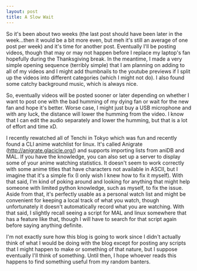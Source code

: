 ```yaml
---
layout: post
title: A Slow Wait
---
```


So it's been about two weeks (the last post should have been later in the week...then it would be a bit more even, but meh it's still an average of one post per week) and it's time for another post. Eventually I'll be posting videos, though that may or may not happen before I replace my laptop's fan hopefully during the Thanksgiving break. In the meantime, I made a very simple opening sequence (terribly simple) that I am planning on adding to all of my videos and I might add thumbnails to the youtube previews if I split up the videos into different categories (which I might not do). I also found some catchy background music, which is always nice.

So, eventually videos will be posted sooner or later depending on whether I want to post one with the bad humming of my dying fan or wait for the new fan and hope it's better. Worse case, I might just buy a USB microphone and with any luck, the distance will lower the humming from the video. I know that I can edit the audio separately and lower the humming, but that is a lot of effort and time xD.

I recently rewatched all of Tenchi in Tokyo which was fun and recently found a CLI anime watchlist for linux. It's called Anigrate (http://anigrate.glacicle.org/) and supports importing lists from aniDB and MAL. If you have the knowledge, you can also set up a server to display some of your anime watching statistics. It doesn't seem to work correctly with some anime titles that have characters not available in ASCII, but I imagine that it's a simple fix (I only wish I knew how to fix it myself). With that said, I'm kind of poking around and looking for anything that might help someone with limited python knowledge, such as myself, to fix the issue. Aside from that, it's perfectly usable as a personal watch list and might be convenient for keeping a local track of what you watch, though unfortunately it doesn't automatically record what you are watching. With that said, I slightly recall seeing a script for MAL and linux somewhere that has a feature like that, though I will have to search for that script again before saying anything definite.

I'm not exactly sure how this blog is going to work since I didn't actually think of what I would be doing with the blog except for posting any scripts that I might happen to make or something of that nature, but I suppose eventually I'll think of something. Until then, I hope whoever reads this happens to find something useful from my random banters.
